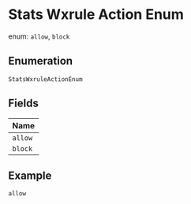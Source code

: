 
# Stats Wxrule Action Enum

enum: `allow`, `block`

## Enumeration

`StatsWxruleActionEnum`

## Fields

| Name |
|  --- |
| `allow` |
| `block` |

## Example

```
allow
```

